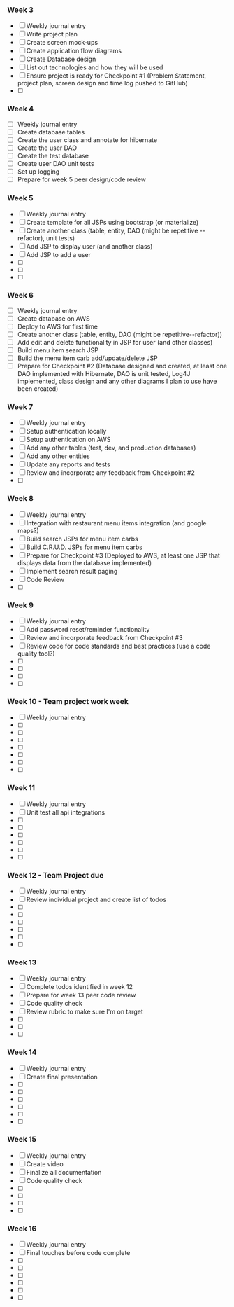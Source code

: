 ### Week 3
- [ ] Weekly journal entry
- [ ] Write project plan
- [ ] Create screen mock-ups
- [ ] Create application flow diagrams
- [ ] Create Database design
- [ ] List out technologies and how they will be used
- [ ] Ensure project is ready for Checkpoint #1 (Problem Statement, project plan, screen design and time log pushed to GitHub)
- [ ] 

### Week 4
- [ ] Weekly journal entry
- [ ] Create database tables
- [ ] Create the user class and annotate for hibernate
- [ ] Create the user DAO
- [ ] Create the test database
- [ ] Create user DAO unit tests
- [ ] Set up logging
- [ ] Prepare for week 5 peer design/code review

### Week 5
- [ ] Weekly journal entry
- [ ] Create template for all JSPs using bootstrap (or materialize)
- [ ] Create another class (table, entity, DAO (might be repetitive -- refactor), unit tests)
- [ ] Add JSP to display user (and another class)
- [ ] Add JSP to add a user
- [ ] 
- [ ] 
- [ ] 

### Week 6
- [ ] Weekly journal entry
- [ ] Create database on AWS
- [ ] Deploy to AWS for first time
- [ ] Create another class (table, entity, DAO (might be repetitive--refactor))
- [ ] Add edit and delete functionality in JSP for user (and other classes)
- [ ] Build menu item search JSP
- [ ] Build the menu item carb add/update/delete JSP
- [ ] Prepare for Checkpoint #2 (Database designed and created, at least one DAO implemented with Hibernate, DAO is unit tested, Log4J implemented, class design and any other diagrams I plan to use have been created)

### Week 7
- [ ] Weekly journal entry
- [ ] Setup authentication locally
- [ ] Setup authentication on AWS
- [ ] Add any other tables (test, dev, and production databases)
- [ ] Add any other entities
- [ ] Update any reports and tests
- [ ] Review and incorporate any feedback from Checkpoint #2
- [ ] 

### Week 8
- [ ] Weekly journal entry
- [ ] Integration with restaurant menu items integration (and google maps?)
- [ ] Build search JSPs for menu item carbs
- [ ] Build C.R.U.D. JSPs for menu item carbs
- [ ] Prepare for Checkpoint #3 (Deployed to AWS, at least one JSP that displays data from the database implemented)
- [ ] Implement search result paging
- [ ] Code Review
- [ ] 

### Week 9
- [ ] Weekly journal entry
- [ ] Add password reset/reminder functionality
- [ ] Review and incorporate feedback from Checkpoint #3
- [ ] Review code for code standards and best practices (use a code quality tool?)
- [ ] 
- [ ] 
- [ ] 
- [ ] 

### Week 10 - Team project work week
- [ ] Weekly journal entry
- [ ] 
- [ ] 
- [ ] 
- [ ] 
- [ ] 
- [ ] 
- [ ] 

### Week 11
- [ ] Weekly journal entry
- [ ] Unit test all api integrations
- [ ] 
- [ ] 
- [ ] 
- [ ] 
- [ ] 
- [ ] 

### Week 12 - Team Project due
- [ ] Weekly journal entry
- [ ] Review individual project and create list of todos
- [ ] 
- [ ] 
- [ ] 
- [ ] 
- [ ] 
- [ ] 

### Week 13
- [ ] Weekly journal entry
- [ ] Complete todos identified in week 12
- [ ] Prepare for week 13 peer code review
- [ ] Code quality check
- [ ] Review rubric to make sure I'm on target
- [ ] 
- [ ] 
- [ ] 

### Week 14
- [ ] Weekly journal entry
- [ ] Create final presentation
- [ ] 
- [ ] 
- [ ] 
- [ ] 
- [ ] 
- [ ] 

### Week 15
- [ ] Weekly journal entry
- [ ] Create video
- [ ] Finalize all documentation
- [ ] Code quality check
- [ ] 
- [ ] 
- [ ] 
- [ ] 

### Week 16
- [ ] Weekly journal entry
- [ ] Final touches before code complete
- [ ] 
- [ ] 
- [ ] 
- [ ] 
- [ ] 
- [ ] 